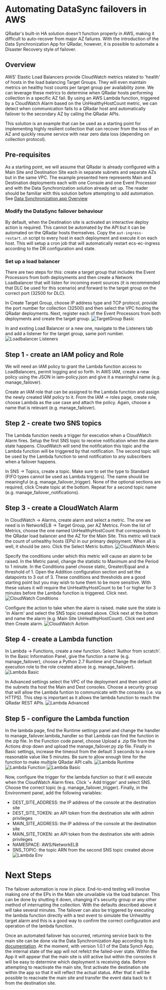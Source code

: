 # Automating DataSync failovers in AWS
QRadar's built-in HA solution doesn't function properly in AWS, making it difficult to auto-recover from major AZ failures. With the introduction of the Data Synchronization App for QRadar, however, it is possible to automate a Disaster Recovery style of failover. 
## Overview
AWS' Elastic Load Balancers provide CloudWatch metrics related to 'health' of hosts in the load balancing Target Groups. They will even maintain metrics on healthy host counts per target group per availability zone. We can leverage these metrics to determine when QRadar hosts performing collection in a specific AZ fail.  By using an AWS Lambda function, triggered by a CloudWatch Alarm based on the UnHealthyHostCount metric, we can detect when communication fails to a QRadar host and automatically failover to the secondary AZ by calling the QRadar APIs.

This solution is an example that can be used as a starting point for implementing highly resilient collection that can recover from the loss of an AZ and quickly resume service with near zero data loss (depending on collection protocol).
## Pre-requisites
As a starting point, we will assume that QRadar is already configured with a Main Site and Destination Site each in separate subnets and separate AZs but in the same VPC.  The example presented here represents Main and Destination deployments each with one Console and one Event Processor and with the Data Synchronization solution already set up. The reader should be familiar with this solution before attempting to add automation. See [Data Synchronization app Overview](https://www.ibm.com/support/knowledgecenter/SS42VS_SHR/com.ibm.dsapp.doc/c_Qapps_DS_intro.html)
### Modify the DataSync failover behaviour
By default, when the Destination site is activated an interactive deploy action is required. This cannot be automated by the API but it can be automated on the QRadar hosts themselves.  Copy the `aut-ingress-restart.sh` script to every host in each deployment and execute it on each host. This will setup a cron job that will automatically restart ecs-ec-ingress according to the DR configuration and state.
### Set up a load balancer
There are two steps for this: create a target group that includes the Event Processors from both deployments and then create a Network Loadbalancer that will listen for incoming event sources (it is recommended that DLC be used for this scenario) and forward to the target group on the correct port (32500 for DLC).

In Create Target Group, choose IP address type and TCP protocol, provide the port number for collection (32500) and then select the VPC hosting the QRadar deployments. Next, register each of the Event Processors from both deployments and create the target group.
![TargetGroup Basic](https://github.com/ibm-security-intelligence/aws_qradar_availability/blob/main/data_sync_automation/images/targetgroup-basic.png)

In and exsting Load Balancer or a new one, navigate to the Listeners tab and add a listener for the target group, same port number.
![Loadbalancer Listeners](https://github.com/ibm-security-intelligence/aws_qradar_availability/blob/main/data_sync_automation/images/loadbalancer-listeners.png)
## Step 1 - create an IAM policy and Role
We will need an IAM policy to grant the Lambda function access to LoadBalancers, permit logging and so forth. In AWS IAM, create a new policy using the JSON in iam-policy.json and give it a meaningful name (e.g. manage_failover).

Create an IAM role that can be assigned to the Lambda function and assign the newly created IAM policy to it. From the IAM -> roles page, create role, choose Lambda as the use case and attach the policy. Again, choose a name that is relevant (e.g. manage_failover).
## Step 2 - create two SNS topics
The Lambda function needs a trigger for execution when a CloudWatch Alarm fires. Setup the first SNS topic to receive notification when the alarm state happens. CloudWatch will send the notification this topic and the Lambda function will be triggered by that notification. The second topic will be used by the Lambda function to send notification to any subscribers when a failover happens.

In SNS -> Topics, create a topic. Make sure to set the type to Standard (FIFO types cannot be used as Lambda triggers). The name should be meaningful (e.g. manage_failover_trigger). None of the optional sections are required, click Create topic at the bottom. Repeat for a second topic name (e.g. manage_failover_notifications).
## Step 3 - create a CloudWatch Alarm
In CloudWatch -> Alarms, create alarm and select a metric. The one we need is in NetworkELB -> Target Group, per AZ Metrics. From the list of Metrics, choose the one named UnHealthyHostCount that corresponds to the QRadar load balancer and the AZ for the Main Site. This metric will track the count of unhealthy hosts (EPs) in our primary deployment. When all is well, it should be zero. Click the Select Metric button.
![CloudWatch Metric](https://github.com/ibm-security-intelligence/aws_qradar_availability/blob/main/data_sync_automation/images/cloudwatch-alarm-metric.png)

Specify the conditions under which this metric will cause an alarm to be raised. In the Metric panel, change the statistic to Maximum and the Period to 1 minute. In the Conditions panel choose static, Greater/Equal and a threshold of 1. Open the Addition configuration section and set the datapoints to 3 out of 3. These conditions and thresholds are a good starting point but you may wish to tune them to be more sensitive. With these values it will require the UnHealthyHostCount to be 1 or higher for 3 minutes before the Lambda function is triggered. Click next.
![CloudWatch Conditions](https://github.com/ibm-security-intelligence/aws_qradar_availability/blob/main/data_sync_automation/images/cloudwatch-alarm-conditions.png)

Configure the action to take when the alarm is raised. make sure the state is 'in Alarm' and select the SNS topic created above. Click next at the bottom and name the alarm (e.g. Main Site UnHealthyHostCount). Click next and then Create alarm.
![CloudWatch Action](https://github.com/ibm-security-intelligence/aws_qradar_availability/blob/main/data_sync_automation/images/cloudwatch-alarm-actions.png)
## Step 4 - create a Lambda function
In Lambda -> Functions, create a new function. Select 'Author from scratch'. In the Basic Information Panel, give the function a name (e.g. manage_failover), choose a Python 2.7 Runtime and Change the default execution role to the role created above (e.g. manage_failover).
![Lambda Basic](https://github.com/ibm-security-intelligence/aws_qradar_availability/blob/main/data_sync_automation/images/lambda-basic.png)

In Advanced settings select the VPC of the deployment and then select all the subnets tha host the Main and Dest consoles. Choose a security group that will allow the Lambda funtion to communicate with the consoles (i.e. via HTTPS). This step is important as it allows the lambda function to reach the QRadar REST APIs.
![Lambda Advanced](https://github.com/ibm-security-intelligence/aws_qradar_availability/blob/main/data_sync_automation/images/create-lambda-advanced.png)
## Step 5 - configure the Lambda function
In the lambda page, find the Runtime settings panel and change the handler to manage_failover.lambda_handler so that Lambda can find the function in the zip file. In the Function code panel, choose Upload a .zip file from the Actions drop down and upload the manage_failover.py zip file. Finally in Basic settings, increase the timeout from the default 3 seconds to a more reasonable value like 5 minutes.  Be sure to allow enough time for the function to make multiple QRadar API calls.
![Lambda Runtime](https://github.com/ibm-security-intelligence/aws_qradar_availability/blob/main/data_sync_automation/images/lambda-runtime.png)
![Lambda Function](https://github.com/ibm-security-intelligence/aws_qradar_availability/blob/main/data_sync_automation/images/lambda-function-code.png)
![Lambda Basic](https://github.com/ibm-security-intelligence/aws_qradar_availability/blob/main/data_sync_automation/images/lambda-basic.png)

Now, configure the trigger for the lambda function so that it will execute when the CloudWatch Alarm fires. Click '+ Add trigger' and select SNS. Choose the correct topic (e.g. manage_failover_trigger). Finally, in the Environment panel, add the following variables:
* DEST_SITE_ADDRESS: the IP address of the console at the destination site
* DEST_SITE_TOKEN: an API token from the destination site with admin privileges
* MAIN_SITE_ADDRESS: the IP address of the console at the destination site
* MAIN_SITE_TOKEN: an API token from the destination site with admin privileges
* NAMESPACE: AWS/NetworkELB
* SNS_TOPIC: the topic ARN from the second SNS topic created above
![Lambda Env](https://github.com/ibm-security-intelligence/aws_qradar_availability/blob/main/data_sync_automation/images/lambda-environment.png)
# Next Steps
The failover automation is now in place. End-to-end testing will involve making one of the EPs in the Main site unvailable via the load balancer. This can be done by shutting it down, changing it's security group or any other method of interrupting the collection. With the defaults described above it will take several minutes. The failover can also be triggered by executing the lambda function directly with a test event to simulate the Unhealthy target alarm and this is a good way to confirm the correct configuration and operation of the lambda function.

Once an automated failover has occurred, returning service back to the main site can be done via the Data Synchromization App according to its [documentation](https://www.ibm.com/support/knowledgecenter/SS42VS_SHR/com.ibm.dsapp.doc/c_Qapps_DS_intro.html). At the moment, with version 1.0.1 of the Data Synch App, the internal state of the app will not refelct the failed-over state. Within the App it will appear that the main site is still active but within the consoles it will be easy to determine which deployment is receiving data. Before attempting to reactivate the main site, first activate the destination site within the app so that it will reflect the actual status. After that it will be possible to reacivate the main site and transfer the event data back to it from the destination site.

